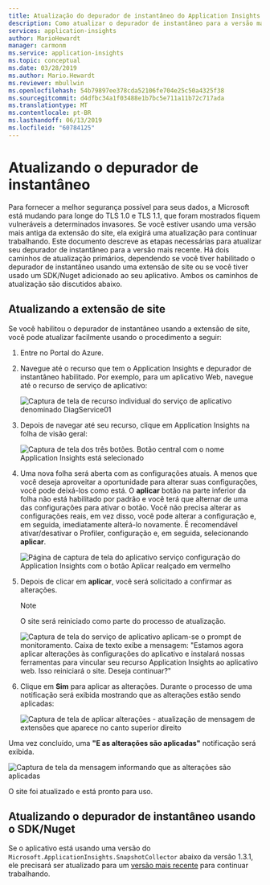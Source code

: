 ```yaml
---
title: Atualização do depurador de instantâneo do Application Insights do Azure para aplicativos .NET | Microsoft Docs
description: Como atualizar o depurador de instantâneo para a versão mais recente nos serviços de aplicativo do Azure ou por meio de pacotes do Nuget
services: application-insights
author: MarioHewardt
manager: carmonm
ms.service: application-insights
ms.topic: conceptual
ms.date: 03/28/2019
ms.author: Mario.Hewardt
ms.reviewer: mbullwin
ms.openlocfilehash: 54b79897ee378cda52106fe704e25c50a4325f38
ms.sourcegitcommit: d4dfbc34a1f03488e1b7bc5e711a11b72c717ada
ms.translationtype: MT
ms.contentlocale: pt-BR
ms.lasthandoff: 06/13/2019
ms.locfileid: "60784125"
---
```

# <a name="upgrading-the-snapshot-debugger"></a>Atualizando o depurador de instantâneo

Para fornecer a melhor segurança possível para seus dados, a Microsoft está mudando para longe do TLS 1.0 e TLS 1.1, que foram mostrados fiquem vulneráveis a determinados invasores. Se você estiver usando uma versão mais antiga da extensão do site, ela exigirá uma atualização para continuar trabalhando. Este documento descreve as etapas necessárias para atualizar seu depurador de instantâneo para a versão mais recente. Há dois caminhos de atualização primários, dependendo se você tiver habilitado o depurador de instantâneo usando uma extensão de site ou se você tiver usado um SDK/Nuget adicionado ao seu aplicativo. Ambos os caminhos de atualização são discutidos abaixo. 

## <a name="upgrading-the-site-extension"></a>Atualizando a extensão de site

Se você habilitou o depurador de instantâneo usando a extensão de site, você pode atualizar facilmente usando o procedimento a seguir:

1. Entre no Portal do Azure.
2. Navegue até o recurso que tem o Application Insights e depurador de instantâneo habilitado. Por exemplo, para um aplicativo Web, navegue até o recurso de serviço de aplicativo:

   ![Captura de tela de recurso individual do serviço de aplicativo denominado DiagService01](./media/snapshot-debugger-upgrade/app-service-resource.png)

3. Depois de navegar até seu recurso, clique em Application Insights na folha de visão geral:

   ![Captura de tela dos três botões. Botão central com o nome Application Insights está selecionado](./media/snapshot-debugger-upgrade/application-insights-button.png)

4. Uma nova folha será aberta com as configurações atuais. A menos que você deseja aproveitar a oportunidade para alterar suas configurações, você pode deixá-los como está. O **aplicar** botão na parte inferior da folha não está habilitado por padrão e você terá que alternar de uma das configurações para ativar o botão. Você não precisa alterar as configurações reais, em vez disso, você pode alterar a configuração e, em seguida, imediatamente alterá-lo novamente. É recomendável ativar/desativar o Profiler, configuração e, em seguida, selecionando **aplicar**.

   ![Página de captura de tela do aplicativo serviço configuração do Application Insights com o botão Aplicar realçado em vermelho](./media/snapshot-debugger-upgrade/view-application-insights-data.png)

5. Depois de clicar em **aplicar**, você será solicitado a confirmar as alterações.

    > [!NOTE]
    > O site será reiniciado como parte do processo de atualização.

   ![Captura de tela do serviço de aplicativo aplicam-se o prompt de monitoramento. Caixa de texto exibe a mensagem: "Estamos agora aplicar alterações às configurações do aplicativo e instalará nossas ferramentas para vincular seu recurso Application Insights ao aplicativo web. Isso reiniciará o site. Deseja continuar?"](./media/snapshot-debugger-upgrade/apply-monitoring-settings.png)

6. Clique em **Sim** para aplicar as alterações. Durante o processo de uma notificação será exibida mostrando que as alterações estão sendo aplicadas:

   ![Captura de tela de aplicar alterações - atualização de mensagem de extensões que aparece no canto superior direito](./media/snapshot-debugger-upgrade/updating-extensions.png)

Uma vez concluído, uma **"E as alterações são aplicadas"** notificação será exibida.

   ![Captura de tela da mensagem informando que as alterações são aplicadas](./media/snapshot-debugger-upgrade/changes-are-applied.png)

O site foi atualizado e está pronto para uso.

## <a name="upgrading-snapshot-debugger-using-sdknuget"></a>Atualizando o depurador de instantâneo usando o SDK/Nuget

Se o aplicativo está usando uma versão do `Microsoft.ApplicationInsights.SnapshotCollector` abaixo da versão 1.3.1, ele precisará ser atualizado para um [versão mais recente](https://www.nuget.org/packages/Microsoft.ApplicationInsights.SnapshotCollector) para continuar trabalhando.
